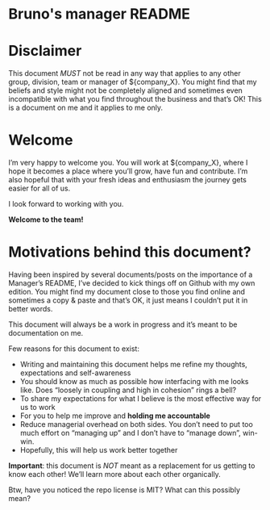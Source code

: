 # Bruno's manager README



# Disclaimer
This document *MUST* not be read in any way that applies to any other group, division, team or manager of ${company_X}. You might find that my beliefs and style might not be completely aligned and sometimes even incompatible with what you find throughout the business and that’s OK! This is a document on me and it applies to me only.

# Welcome
I’m very happy to welcome you. You will work at ${company_X}, where I hope it becomes a place where you’ll grow, have fun and contribute. I’m also hopeful that with your fresh ideas and enthusiasm the journey gets easier for all of us.

I look forward to working with you. 

**Welcome to the team!**

# Motivations behind this document?
Having been inspired by several documents/posts on the importance of a Manager’s README, I’ve decided to kick things off on Github with my own edition. You might find my document close to those you find online and sometimes a copy & paste and that’s OK, it just means I couldn’t put it in better words.

This document will always be a work in progress and it’s meant to be documentation on me.

Few reasons for this document to exist:
* Writing and maintaining this document helps me refine my thoughts, expectations and self-awareness
* You should know as much as possible how interfacing with me looks like. Does “loosely in coupling and high in cohesion” rings a bell?
* To share my expectations for what I believe is the most effective way for us to work
* For you to help me improve and **holding me accountable**
* Reduce managerial overhead on both sides. You don’t need to put too much effort on “managing up” and I don’t have to “manage down”, win-win. 
* Hopefully, this will help us work better together

**Important**: this document is *NOT* meant as a replacement for us getting to know each other! We’ll learn more about each other organically.

Btw, have you noticed the repo license is MIT? What can this possibly mean?
